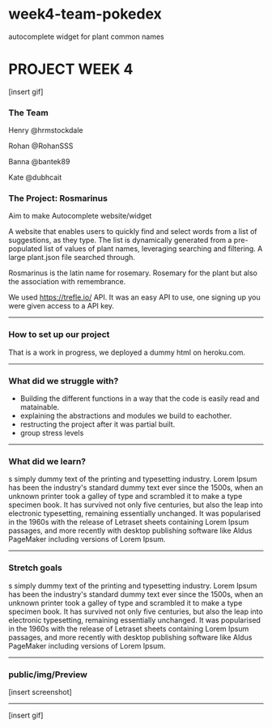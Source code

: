 # week4-team-pokedex
autocomplete widget for plant common names


# PROJECT WEEK 4

[insert gif]

### The Team

Henry @hrmstockdale

Rohan @RohanSSS

Banna @bantek89

Kate @dubhcait

### The Project: Rosmarinus

Aim to make Autocomplete website/widget

A website that enables users to quickly find and select words from a list of suggestions, as they type.
The list is dynamically generated from a pre-populated list of values of plant names, leveraging searching and filtering.
A large plant.json file searched through.

Rosmarinus is the latin name for rosemary. Rosemary for the plant but also the association with remembrance. 

We used https://trefle.io/ API. It was an easy API to use, one signing up you were given access to a API key. 


---

### How to set up our project

That is a work in progress, we deployed a dummy html on heroku.com. 



---

### What did we struggle with?

- Building the different functions in a way that the code is easily read and matainable. 
- explaining the abstractions and modules we build to eachother. 
- restructing the project after it was partial built. 
- group stress levels


---

### What did we learn?

s simply dummy text of the printing and typesetting industry. Lorem Ipsum has been the industry's standard dummy text ever since the 1500s, when an unknown printer took a galley of type and scrambled it to make a type specimen book. It has survived not only five centuries, but also the leap into electronic typesetting, remaining essentially unchanged. It was popularised in the 1960s with the release of Letraset sheets containing Lorem Ipsum passages, and more recently with desktop publishing software like Aldus PageMaker including versions of Lorem Ipsum.

---

### Stretch goals
s simply dummy text of the printing and typesetting industry. Lorem Ipsum has been the industry's standard dummy text ever since the 1500s, when an unknown printer took a galley of type and scrambled it to make a type specimen book. It has survived not only five centuries, but also the leap into electronic typesetting, remaining essentially unchanged. It was popularised in the 1960s with the release of Letraset sheets containing Lorem Ipsum passages, and more recently with desktop publishing software like Aldus PageMaker including versions of Lorem Ipsum.

---

### public/img/Preview

[insert screenshot]

---

[insert gif]
